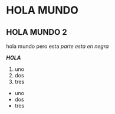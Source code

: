 # HOLA MUNDO
## HOLA MUNDO 2

hola mundo pero esta *parte esta en negra*

***HOLA***

1. uno
2. dos
3. tres

- uno
- dos
- tres